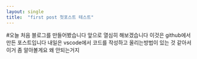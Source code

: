 ```yaml
---
layout: single
title:  "first post 첫포스트 테스트"
---
```


#오늘 처음 블로그를 만들어봤습니다
앞으로 열심히 해보겠습니다
이것은 github에서 만든 포스트입니다
내일은 vscode에서 코드를 작성하고 올리는방법이 있는 것 같아서 이거 좀 알아볼게요
왜 안되는거지

